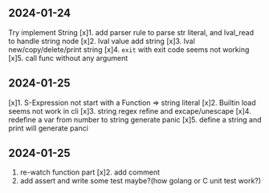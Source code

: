 ## 2024-01-24
Try implement String
[x]1. add parser rule to parse str literal, and lval_read to handle string node
[x]2. lval value add string
[x]3. lval new/copy/delete/print string
[x]4. `exit` with exit code seems not working
[x]5. call func without any argument

## 2024-01-25
[x]1. S-Expression not start with a Function => string literal
[x]2. Builtin load seems not work in cli
[x]3. string regex refine and excape/unescape
[x]4. redefine a var from number to string generate panic
[x]5. define a string and print will generate panci

## 2024-01-25
1. re-watch function part
[x]2. add comment
3. add assert and write some test maybe?(how golang or C unit test work?)
